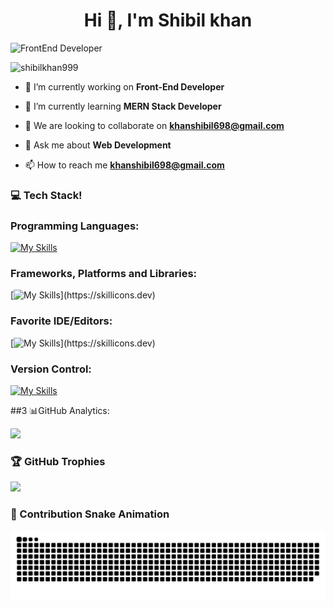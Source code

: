 <h1 align="center">Hi 👋, I'm Shibil khan</h1>
<img class="header" src="https://github.com/user-attachments/assets/f4fef802-210d-4103-bbc6-00a9ca8e0b7f" alt="FrontEnd Developer" />






<p align="left"> <img src="https://komarev.com/ghpvc/?username=shibilkhan999&label=Profile%20views&color=0e75b6&style=flat" alt="shibilkhan999" /> </p>

- 🔭 I’m currently working on **Front-End Developer**

- 🌱 I’m currently learning **MERN Stack Developer**

- 👯 We are looking to collaborate on **khanshibil698@gmail.com**

- 💬 Ask me about **Web Development**

- 📫 How to reach me **khanshibil698@gmail.com**


### 💻 Tech Stack!

### Programming Languages:
[![My Skills](https://skillicons.dev/icons?i=js,html,css)](https://skillicons.dev)

### Frameworks, Platforms and Libraries:
[![My Skills](https://skillicons.dev/icons?i=react,mui,vite,tailwindcss,bootstrap,)](https://skillicons.dev)



### Favorite IDE/Editors:
[![My Skills](https://skillicons.dev/icons?i=vscode,)](https://skillicons.dev)



### Version Control:
[![My Skills](https://skillicons.dev/icons?i=git,github)](https://skillicons.dev)


##3 📊GitHub Analytics:


![](https://github-readme-stats.vercel.app/api/top-langs/?username=shibilkhan999&theme=aura&hide_border=true&include_all_commits=false&count_private=false&layout=compact)

    









### 🏆 GitHub Trophies
![](https://github-profile-trophy.vercel.app/?username=shibilkhan999&theme=onedark&no-frame=false&no-bg=true&margin-w=4)

### 🐍 Contribution Snake Animation 


<img src="https://raw.githubusercontent.com/Platane/snk/output/github-contribution-grid-snake-dark.svg?palette=github-dark" alt="Snake animation" />



<!-- Proudly created with GPRM ( https://gprm.itsvg.in ) -->




<!--
**Shibilkhan999/Shibilkhan999** is a ✨ _special_ ✨ repository because its `README.md` (this file) appears on your GitHub profile.

Here are some ideas to get you started:

- 🔭 I’m currently working on ...
- 🌱 I’m currently learning ...
- 👯 I’m looking to collaborate on ...
- 🤔 I’m looking for help with ...
- 💬 Ask me about ...
- 📫 How to reach me: ...
- 😄 Pronouns: ...
- ⚡ Fun fact: ...
-->
